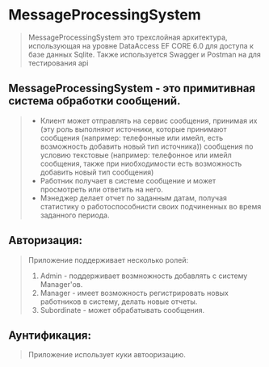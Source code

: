 # MessageProcessingSystem

> MessageProcessingSystem это трехслойная архитектура, использующая на уровне DataAccess EF CORE 6.0 для доступа к базе данных Sqlite.
> Также используется Swagger и Postman на для тестирования api

MessageProcessingSystem - это примитивная система обработки сообщений.
-----------------------
> - Клиент может отправлять на сервис сообщения, принимая их (эту роль выполняют источники, которые принимают сообщения 
> (например: телефонные или имейл, есть возможность добавить новый тип источника))
> сообщения по условию текстовые
> (например: телефонное или имейл сообщения, также при ниобходимости есть возможность добавить новый тип сообщения)
> - Работник получает в системе сообщение и может просмотреть или ответить на него.
> - Мэнеджер делает отчет по заданным датам, получая статистику о работоспособнисти своих подчиненных во время заданного периода.

Авторизация:
-----------
> Приложение поддерживает несколько ролей:
> 1) Admin - поддерживает возмножность добавлять с систему Manager'ов.
> 2) Manager - имеет возможность регистрировать новых работников в систему, делать новые отчеты.
> 3) Subordinate - может обрабатывать сообщения.

Аунтификация:
------------
> Приложение использует куки автооризацию.
